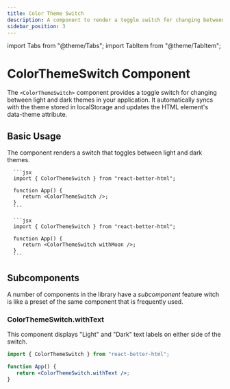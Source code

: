 ```yaml
---
title: Color Theme Switch
description: A component to render a toggle switch for changing between light and dark themes.
sidebar_position: 3
---
```


import Tabs from "@theme/Tabs";
import TabItem from "@theme/TabItem";

# ColorThemeSwitch Component

The `<ColorThemeSwitch>` component provides a toggle switch for changing between light and dark themes in your application. It automatically syncs with the theme stored in localStorage and updates the HTML element's data-theme attribute.

## Basic Usage

The component renders a switch that toggles between light and dark themes.

<Tabs>
   <TabItem value="basic" label="Basic" default>

      ```jsx
      import { ColorThemeSwitch } from "react-better-html";

      function App() {
         return <ColorThemeSwitch />;
      }
      ```

   </TabItem>

   <TabItem value="withMoon" label="With Moon Icon">

      ```jsx
      import { ColorThemeSwitch } from "react-better-html";

      function App() {
         return <ColorThemeSwitch withMoon />;
      }
      ```

   </TabItem>
</Tabs>

## Subcomponents

A number of components in the library have a _subcomponent_ feature witch is like a preset of the same component that is frequently used.

### ColorThemeSwitch.withText

This component displays "Light" and "Dark" text labels on either side of the switch.

```jsx
import { ColorThemeSwitch } from "react-better-html";

function App() {
   return <ColorThemeSwitch.withText />;
}
```
